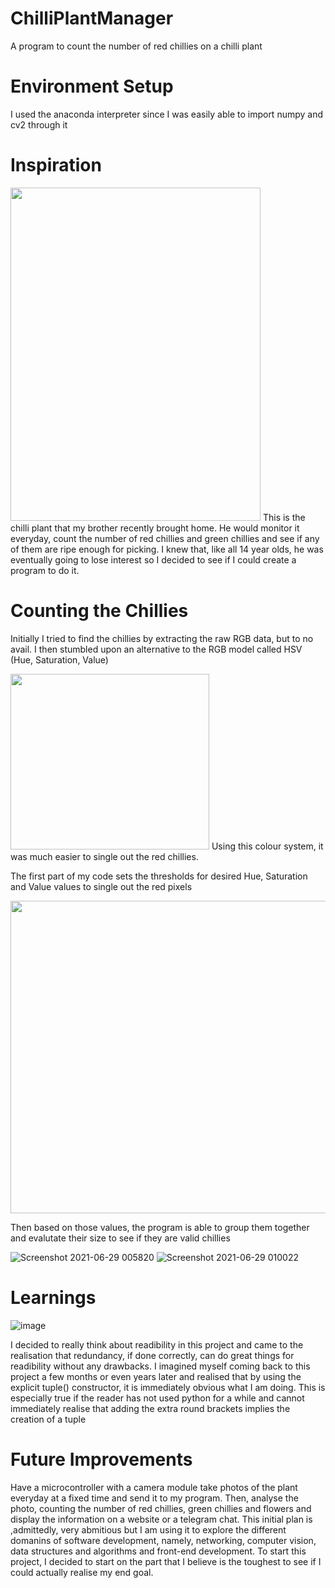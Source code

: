# ChilliPlantManager
A program to count the number of red chillies on a chilli plant

# Environment Setup
I used the anaconda interpreter since I was easily able to import numpy and cv2 through it

# Inspiration

<img src="https://user-images.githubusercontent.com/33245117/109410579-be717180-79d6-11eb-8212-32cb6c1629af.jpeg" width="400" height="533">
This is the chilli plant that my brother recently brought home. He would monitor it everyday, count the number of red chillies and green chillies and see if any of them are ripe enough for picking. I knew that, like all 14 year olds, he was eventually going to lose interest so I decided to see if I could create a program to do it.


# Counting the Chillies
Initially I tried to find the chillies by extracting the raw RGB data, but to no avail. I then stumbled upon an alternative to the RGB model called HSV (Hue, Saturation, Value)

<img src="https://user-images.githubusercontent.com/33245117/145162810-b5f87234-93ef-473d-bf3f-01a463a811fa.png" width="318" height="281">
Using this colour system, it was much easier to single out the red chillies.

The first part of my code sets the thresholds for desired Hue, Saturation and Value values to single out the red pixels

<img src="https://user-images.githubusercontent.com/33245117/123677635-f4850c00-d877-11eb-9e0e-7037577b7a42.png" width="800" height="500">

Then based on those values, the program is able to group them together and evalutate their size to see if they are valid chillies

![Screenshot 2021-06-29 005820](https://user-images.githubusercontent.com/33245117/123676828-ff8b6c80-d876-11eb-8d1e-e459fc7eb458.png)
![Screenshot 2021-06-29 010022](https://user-images.githubusercontent.com/33245117/123676842-02865d00-d877-11eb-94c1-3801384d7f69.png)

# Learnings

![image](https://user-images.githubusercontent.com/33245117/109413756-14034980-79ea-11eb-9dad-334917e54911.png)

I decided to really think about readibility in this project and came to the realisation that redundancy, if done correctly, can do great things for readibility without any drawbacks. I imagined myself coming back to this project a few months or even years later and realised that by using the explicit tuple() constructor, it is immediately obvious what I am doing. This is especially true if the reader has not used python for a while and cannot immediately realise that adding the extra round brackets implies the creation of a tuple

# Future Improvements

Have a microcontroller with a camera module take photos of the plant everyday at a fixed time and send it to my program. Then, analyse the photo, counting the number of red chillies, green chillies and flowers and display the information on a website or a telegram chat. This initial plan is ,admittedly, very abmitious but I am using it to explore the different domanins of software development, namely, networking, computer vision, data structures and algorithms and front-end development. To start this project, I decided to start on the part that I believe is the toughest to see if I could actually realise my end goal.
